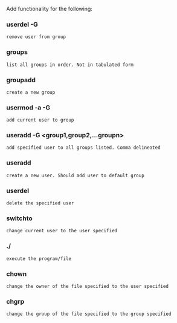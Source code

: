 Add functionality for the following:

  ### userdel -G <group> <username>  
    remove user from group  
  ### groups  
    list all groups in order. Not in tabulated form  
  ### groupadd <group>  
    create a new group  
  ### usermod -a -G <group>  
    add current user to group  
  ### useradd -G <group1,group2,...groupn> <user>   
    add specified user to all groups listed. Comma delineated  
  ### useradd <user>  
    create a new user. Should add user to default group  
  ### userdel <user>  
    delete the specified user  
  ### switchto <user>  
    change current user to the user specified  
  ### ./<file>  
    execute the program/file  
  ### chown <newOwner> <file>  
    change the owner of the file specified to the user specified  
  ### chgrp <bnewGroup> <file>  
    change the group of the file specified to the group specified  
